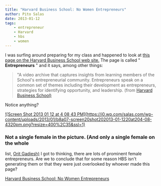```yaml
---
title: "Harvard Business School: No Women Entrepreneurs"
author: Pito Salas
date: 2013-01-12
tags:
    - entrepreneur
    - Harvard
    - hbs
    - women
---
```




I was surfing around preparing for my class and happened to look at [this page
on the Harvard Business School web site.](<http://www.hbs.edu/entrepreneurs/>)
The page is called " **Entrepreneurs** " and it says, among other things:

> "A video archive that captures insights from learning members of the
> School's entrepreneurial community. Entrepreneurs speak on a common set of
> themes including their development as entrepreneurs, strategies for
> identifying opportunity, and leadership. (from [Harvard Business
> School)](<http://www.hbs.edu/entrepreneurs/>)

Notice anything?

[![Screen Shot 2013 01 12 at 4 08 43 PM](https://i0.wp.com/salas.com/wp-
content/uploads/2013/01/b8a07-screen20shot202013-01-1220at204-08-4320pm.png?resize=400%2C35&ssl=1)](<http://www.hbs.edu/entrepreneurs/>)

### Not a single female in the picture. (And only a single female on the whole
list, [Orit Gadiesh)](<http://www.hbs.edu/entrepreneurs/oritgadiesh.html>) I
got to thinking, there are lots of prominent female entrepreneurs. Are we to
conclude that for some reason HBS isn't generating them or that they were just
overlooked by whoever made this page?


[Harvard Business School: No Women Entrepreneurs](None)
